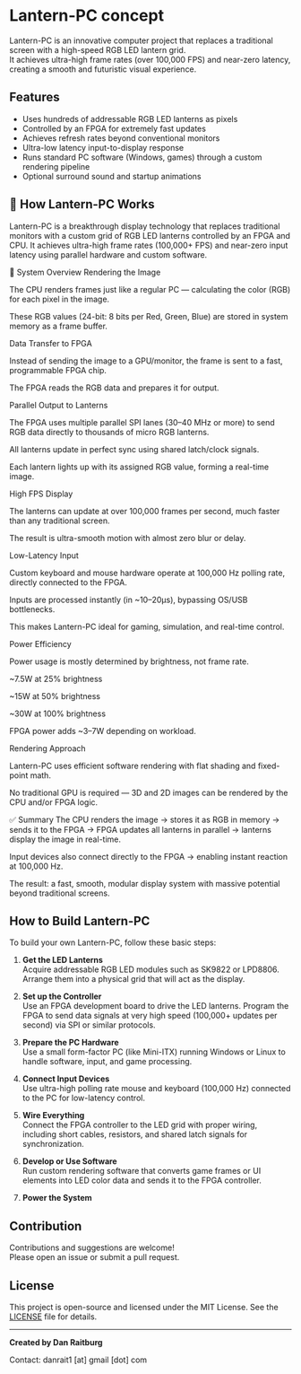 # Lantern-PC concept

Lantern-PC is an innovative computer project that replaces a traditional screen with a high-speed RGB LED lantern grid.  
It achieves ultra-high frame rates (over 100,000 FPS) and near-zero latency, creating a smooth and futuristic visual experience.

## Features

- Uses hundreds of addressable RGB LED lanterns as pixels
- Controlled by an FPGA for extremely fast updates
- Achieves refresh rates beyond conventional monitors
- Ultra-low latency input-to-display response
- Runs standard PC software (Windows, games) through a custom rendering pipeline
- Optional surround sound and startup animations

## 🧠 How Lantern-PC Works
Lantern-PC is a breakthrough display technology that replaces traditional monitors with a custom grid of RGB LED lanterns controlled by an FPGA and CPU. It achieves ultra-high frame rates (100,000+ FPS) and near-zero input latency using parallel hardware and custom software.

🔷 System Overview
Rendering the Image

The CPU renders frames just like a regular PC — calculating the color (RGB) for each pixel in the image.

These RGB values (24-bit: 8 bits per Red, Green, Blue) are stored in system memory as a frame buffer.

Data Transfer to FPGA

Instead of sending the image to a GPU/monitor, the frame is sent to a fast, programmable FPGA chip.

The FPGA reads the RGB data and prepares it for output.

Parallel Output to Lanterns

The FPGA uses multiple parallel SPI lanes (30–40 MHz or more) to send RGB data directly to thousands of micro RGB lanterns.

All lanterns update in perfect sync using shared latch/clock signals.

Each lantern lights up with its assigned RGB value, forming a real-time image.

High FPS Display

The lanterns can update at over 100,000 frames per second, much faster than any traditional screen.

The result is ultra-smooth motion with almost zero blur or delay.

Low-Latency Input

Custom keyboard and mouse hardware operate at 100,000 Hz polling rate, directly connected to the FPGA.

Inputs are processed instantly (in ~10–20µs), bypassing OS/USB bottlenecks.

This makes Lantern-PC ideal for gaming, simulation, and real-time control.

Power Efficiency

Power usage is mostly determined by brightness, not frame rate.

~7.5W at 25% brightness

~15W at 50% brightness

~30W at 100% brightness

FPGA power adds ~3–7W depending on workload.

Rendering Approach

Lantern-PC uses efficient software rendering with flat shading and fixed-point math.

No traditional GPU is required — 3D and 2D images can be rendered by the CPU and/or FPGA logic.

✅ Summary
The CPU renders the image → stores it as RGB in memory → sends it to the FPGA → FPGA updates all lanterns in parallel → lanterns display the image in real-time.

Input devices also connect directly to the FPGA → enabling instant reaction at 100,000 Hz.

The result: a fast, smooth, modular display system with massive potential beyond traditional screens.

## How to Build Lantern-PC

To build your own Lantern-PC, follow these basic steps:

1. **Get the LED Lanterns**  
   Acquire addressable RGB LED modules such as SK9822 or LPD8806. Arrange them into a physical grid that will act as the display.

2. **Set up the Controller**  
   Use an FPGA development board to drive the LED lanterns. Program the FPGA to send data signals at very high speed (100,000+ updates per second) via SPI or similar protocols.

3. **Prepare the PC Hardware**  
   Use a small form-factor PC (like Mini-ITX) running Windows or Linux to handle software, input, and game processing.

4. **Connect Input Devices**  
   Use ultra-high polling rate mouse and keyboard (100,000 Hz) connected to the PC for low-latency control.

5. **Wire Everything**  
   Connect the FPGA controller to the LED grid with proper wiring, including short cables, resistors, and shared latch signals for synchronization.

6. **Develop or Use Software**  
   Run custom rendering software that converts game frames or UI elements into LED color data and sends it to the FPGA controller.

7. **Power the System**  
 
## Contribution

Contributions and suggestions are welcome!  
Please open an issue or submit a pull request.

## License

This project is open-source and licensed under the MIT License. See the [LICENSE](LICENSE) file for details.

---

**Created by Dan Raitburg**

Contact: danrait1 [at] gmail [dot] com





